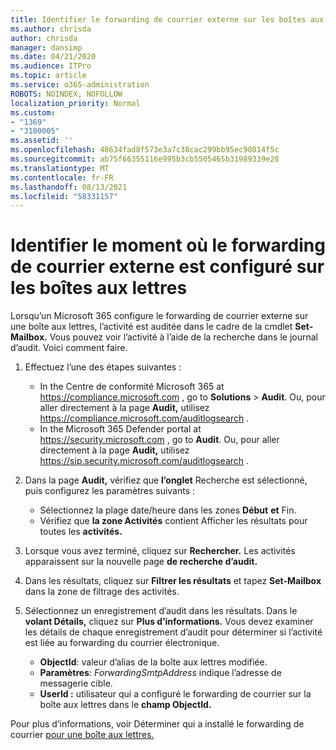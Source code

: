 ```yaml
---
title: Identifier le forwarding de courrier externe sur les boîtes aux lettres dans les journaux d’audit
ms.author: chrisda
author: chrisda
manager: dansimp
ms.date: 04/21/2020
ms.audience: ITPro
ms.topic: article
ms.service: o365-administration
ROBOTS: NOINDEX, NOFOLLOW
localization_priority: Normal
ms.custom:
- "1369"
- "3100005"
ms.assetid: ''
ms.openlocfilehash: 48634fad8f573e3a7c38cac299bb95ec90814f5c
ms.sourcegitcommit: ab75f66355116e995b3cb5505465b31989339e28
ms.translationtype: MT
ms.contentlocale: fr-FR
ms.lasthandoff: 08/13/2021
ms.locfileid: "58331157"
---
```

# <a name="identify-when-external-email-forwarding-is-configured-on-mailboxes"></a>Identifier le moment où le forwarding de courrier externe est configuré sur les boîtes aux lettres

Lorsqu’un Microsoft 365 configure le forwarding de courrier externe sur une boîte aux lettres, l’activité est auditée dans le cadre de la cmdlet **Set-Mailbox.** Vous pouvez voir l’activité à l’aide de la recherche dans le journal d’audit. Voici comment faire.

1. Effectuez l’une des étapes suivantes :
   - In the Centre de conformité Microsoft 365 at <https://compliance.microsoft.com> , go to **Solutions** \> **Audit**. Ou, pour aller directement à la page **Audit,** utilisez <https://compliance.microsoft.com/auditlogsearch> .
   - In the Microsoft 365 Defender portal at <https://security.microsoft.com> , go to **Audit**. Ou, pour aller directement à la page **Audit,** utilisez <https://sip.security.microsoft.com/auditlogsearch> .

2. Dans la page **Audit,** vérifiez que **l’onglet** Recherche est sélectionné, puis configurez les paramètres suivants :
   - Sélectionnez la plage date/heure dans les zones **Début** **et** Fin.
   - Vérifiez que **la zone Activités** contient Afficher les résultats pour toutes les **activités.**

3. Lorsque vous avez terminé, cliquez sur **Rechercher.** Les activités apparaissent sur la nouvelle page **de recherche d’audit.**

4. Dans les résultats, cliquez sur **Filtrer les résultats** et tapez **Set-Mailbox** dans la zone de filtrage des activités.

5. Sélectionnez un enregistrement d’audit dans les résultats. Dans le **volant Détails,** cliquez sur **Plus d’informations.** Vous devez examiner les détails de chaque enregistrement d’audit pour déterminer si l’activité est liée au forwarding du courrier électronique.

   - **ObjectId**: valeur d’alias de la boîte aux lettres modifiée.
   - **Paramètres**: _ForwardingSmtpAddress_ indique l’adresse de messagerie cible.
   - **UserId :** utilisateur qui a configuré le forwarding de courrier sur la boîte aux lettres dans le **champ ObjectId.**

Pour plus d’informations, voir Déterminer qui a installé le forwarding de courrier [pour une boîte aux lettres.](https://docs.microsoft.com/microsoft-365/compliance/auditing-troubleshooting-scenarios#determine-who-set-up-email-forwarding-for-a-mailbox)
